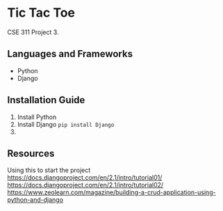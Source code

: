 # Tic Tac Toe 
CSE 311 Project 3. 

## Languages and Frameworks
* Python
* Django

## Installation Guide
1. Install Python
2. Install Django
  `pip install Django`
3. 

## Resources
Using this to start the project
https://docs.djangoproject.com/en/2.1/intro/tutorial01/
https://docs.djangoproject.com/en/2.1/intro/tutorial02/
https://www.zeolearn.com/magazine/building-a-crud-application-using-python-and-django
